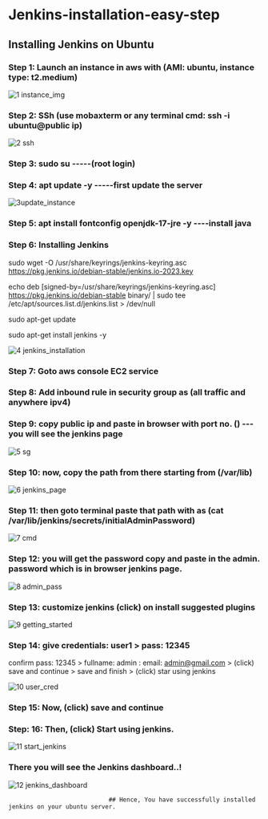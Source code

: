 # Jenkins-installation-easy-step
## Installing Jenkins on Ubuntu

### Step 1: Launch an instance in aws with (AMI: ubuntu, instance type: t2.medium)

![1 instance_img](https://github.com/sheikhnavezz/jenkins-installation-easy-steps/assets/134357661/02ae0a25-46ff-4eac-990c-5b7ec504f717)

### Step 2: SSh (use mobaxterm or any terminal cmd: ssh -i <your keyname> ubuntu@public ip)

![2 ssh](https://github.com/sheikhnavezz/jenkins-installation-easy-steps/assets/134357661/d1431aa2-d31f-4393-86cf-6d17727cf95a)

### Step 3: sudo su -----(root login)

### Step 4: apt update -y -----first update the server

![3update_instance](https://github.com/sheikhnavezz/jenkins-installation-easy-steps/assets/134357661/83a01414-8d5d-44d8-9e0d-ca6b56462e96)

### Step 5: apt install fontconfig openjdk-17-jre -y  ----install java

### Step 6:  Installing Jenkins 

sudo wget -O /usr/share/keyrings/jenkins-keyring.asc \
  https://pkg.jenkins.io/debian-stable/jenkins.io-2023.key

echo deb [signed-by=/usr/share/keyrings/jenkins-keyring.asc] \
  https://pkg.jenkins.io/debian-stable binary/ | sudo tee \
  /etc/apt/sources.list.d/jenkins.list > /dev/null

sudo apt-get update

sudo apt-get install jenkins -y 

![4 jenkins_installation](https://github.com/sheikhnavezz/jenkins-installation-easy-steps/assets/134357661/34363430-f57f-4438-b330-aea2515cdeb1)

### Step 7: Goto aws console EC2 service

### Step 8: Add inbound rule in security group as (all traffic and anywhere ipv4)

### Step 9: copy public ip and paste in browser with port no. (<public ip:8080>)  ---you will see the jenkins page 

![5 sg](https://github.com/sheikhnavezz/jenkins-installation-easy-steps/assets/134357661/ad551beb-1396-47cb-862d-4b7ebf30f275)

### Step 10: now, copy the path from there starting from (/var/lib)

![6 jenkins_page](https://github.com/sheikhnavezz/jenkins-installation-easy-steps/assets/134357661/5bc43565-a162-43b9-a85d-995611707880)

### Step 11: then goto terminal paste that path with <cat cmd> as (cat /var/lib/jenkins/secrets/initialAdminPassword)

![7 cmd](https://github.com/sheikhnavezz/jenkins-installation-easy-steps/assets/134357661/2b514b38-d76e-4c84-a81c-1b07ebf8529f)

### Step 12: you will get the password copy and paste in the admin. password which is in browser jenkins page. 

![8 admin_pass](https://github.com/sheikhnavezz/jenkins-installation-easy-steps/assets/134357661/185a0b79-0e40-4d6c-924f-cb8a7acd4e88)

### Step 13: customize jenkins (click) on install suggested plugins 

![9 getting_started](https://github.com/sheikhnavezz/jenkins-installation-easy-steps/assets/134357661/0dc8b302-7132-4e5e-b9a6-08635342d84f)

### Step 14: give credentials: user1 > pass: 12345
confirm pass: 12345 > fullname: admin : email: admin@gmail.com > (click) save and continue > save and finish > (click) star using jenkins 

![10 user_cred](https://github.com/sheikhnavezz/jenkins-installation-easy-steps/assets/134357661/6aa69b0f-5233-46a8-a37b-783bfe1125e3)

### Step 15: Now, (click) save and continue

### Step: 16: Then, (click) Start using jenkins.

![11 start_jenkins](https://github.com/sheikhnavezz/jenkins-installation-easy-steps/assets/134357661/d26837a5-da51-492f-95b9-2025f5c7f0a7)

### There you will see the Jenkins dashboard..!

![12 jenkins_dashboard](https://github.com/sheikhnavezz/jenkins-installation-easy-steps/assets/134357661/18fb144d-e887-4405-b403-ab8f60f5743a)


                                ## Hence, You have successfully installed jenkins on your ubuntu server.

